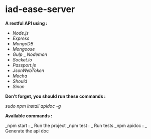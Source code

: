# iad-ease-server
**A restful API using :**
- _Node.js_
- _Express_
- _MongoDB_
- _Mongoose_
- _Gulp_
_ _Nodemon_
- _Socket.io_
- _Passport.js_
- _JsonWebToken_
- _Mocha_
- _Should_
- _Sinon_


**Don't forget, you should run these commands :**

_sudo npm install apidoc -g_


**Available commands :**

_npm start : _ Run the project
_npm test : _ Run tests
_npm apidoc : _ Generate the api doc
